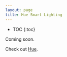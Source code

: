 ```yaml
---
layout: page
title: Hue Smart Lighting
---
```

* TOC
{:toc}

Coming soon.

Check out [Hue](http://www2.meethue.com/en-us/).